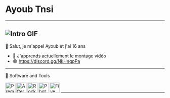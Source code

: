 # Ayoub Tnsi
-------------------------------------------------------------------------------------------------------
![Intro GIF](https://steamuserimages-a.akamaihd.net/ugc/966480504636110298/611BA65F8E35F3D9CA2E6F4FC31A6CCE29098859/?imw=5000&imh=5000&ima=fit&impolicy=Letterbox&imcolor=%23000000&letterbox=false)
-------------------------------------------------------------------------------------------------------
 👋 Salut, je m'appel Ayoub et j'ai 16 ans

- 🌱 J'apprends actuellement le montage vidéo
- 😄 https://discord.gg/NkHnqpPa
-------------------------------------------------------------------------------------------------------
 📐 Software and Tools

<img align="left" height="32px" width="32px" alt="Premiere Pro logo" src="https://upload.wikimedia.org/wikipedia/commons/thumb/4/40/Adobe_Premiere_Pro_CC_icon.svg/1200px-Adobe_Premiere_Pro_CC_icon.svg.png">
<img align="left" height="32px" width="32px" alt="After Effect logo" src="https://upload.wikimedia.org/wikipedia/commons/thumb/c/cb/Adobe_After_Effects_CC_icon.svg/512px-Adobe_After_Effects_CC_icon.svg.png">
<img align="left" height="32px" width="32px" alt="Rockstar Editor logo" src="https://static.wikia.nocookie.net/esgta/images/8/84/EditorRocsktarLogo.jpg/revision/latest?cb=20150415192003">
<img align="left" height="32px" width="32px" alt="Photoshop logo" src="https://upload.wikimedia.org/wikipedia/commons/thumb/a/af/Adobe_Photoshop_CC_icon.svg/1051px-Adobe_Photoshop_CC_icon.svg.png">
<img align="left" height="32px" width="32px" alt="FiveM logo" src="https://img.icons8.com/color/50/000000/fivem.png">
<br/>

-------------------------------------------------------------------------------------------------------
